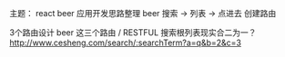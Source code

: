 主题： react beer 应用开发思路整理
beer  搜索  -> 列表 -> 点进去 创建路由

3个路由设计 beer 这三个路由
/ RESTFUL
搜索根列表现实合二为一？ http://www.cesheng.com/search/:searchTerm?a=q&b=2&c=3

